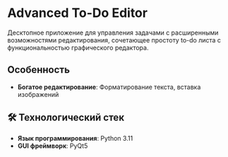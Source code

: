# Advanced To-Do Editor


Десктопное приложение для управления задачами с расширенными возможностями редактирования, сочетающее простоту to-do листа с функциональностью графического редактора.

##  Особенность

-  **Богатое редактирование**: Форматирование текста, вставка изображений


## 🛠️ Технологический стек

- **Язык программирования**: Python 3.11
- **GUI фреймворк**: PyQt5
